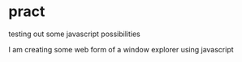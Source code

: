 # pract
testing out some javascript possibilities

I am creating some web form of a window explorer using javascript
